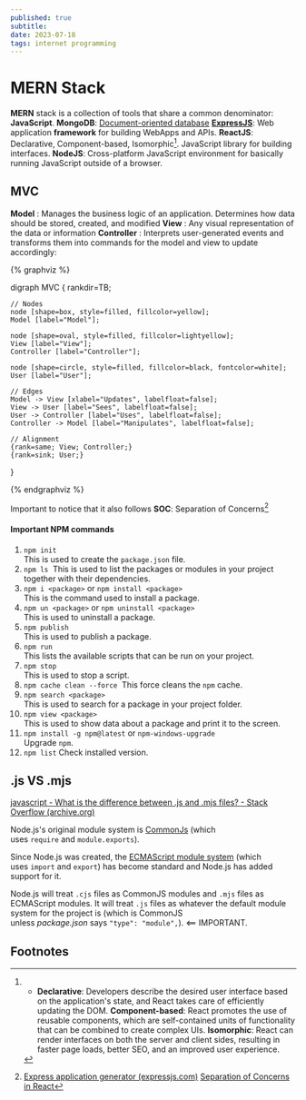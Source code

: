 ```yaml
---
published: true
subtitle:
date: 2023-07-18
tags: internet programming
---
```


# MERN Stack

**MERN** stack is a collection of tools that share a common denominator: **JavaScript**.
**MongoDB**: [Document-oriented database](https://en.wikipedia.org/wiki/Document-oriented_database)
**[ExpressJS](https://en.wikipedia.org/wiki/Express.js)**: Web application **framework** for building WebApps and APIs.
**ReactJS**: Declarative, Component-based, Isomorphic[^1]. JavaScript library for building interfaces.
**NodeJS**: Cross-platform JavaScript environment for basically running JavaScript outside of a browser.

## MVC

**Model** : Manages the business logic of an application. Determines how data should be stored, created, and modified
**View** : Any visual representation of the data or information
**Controller** : Interprets user-generated events and transforms them into commands for the model and view to update accordingly:

{% graphviz %}

digraph MVC {
    rankdir=TB;
    
    // Nodes
    node [shape=box, style=filled, fillcolor=yellow];
    Model [label="Model"];
    
    node [shape=oval, style=filled, fillcolor=lightyellow];
    View [label="View"];
    Controller [label="Controller"];
    
    node [shape=circle, style=filled, fillcolor=black, fontcolor=white];
    User [label="User"];
    
    // Edges
    Model -> View [xlabel="Updates", labelfloat=false];
    View -> User [label="Sees", labelfloat=false];
    User -> Controller [label="Uses", labelfloat=false];
    Controller -> Model [label="Manipulates", labelfloat=false];
    
    // Alignment
    {rank=same; View; Controller;}
    {rank=sink; User;}
}

{% endgraphviz %}

Important to notice that it also follows **SOC**: Separation of Concerns[^2]



#### Important NPM commands

1. `npm init`  
    This is used to create the `package.json` file.
2. `npm ls` 
	This is used to list the packages or modules in your project together with their dependencies.
3. `npm i <package>` or `npm install <package>`  
    This is the command used to install a package.
4. `npm un <package>` or `npm uninstall <package>`  
    This is used to uninstall a package.
5. `npm publish`  
    This is used to publish a package.
6. `npm run`  
    This lists the available scripts that can be run on your project.
7. `npm stop`  
    This is used to stop a script.
8. `npm cache clean --force` 
	This force cleans the `npm` cache.
9. `npm search <package>`  
    This is used to search for a package in your project folder.
10. `npm view <package>`  
    This is used to show data about a package and print it to the screen.
11. `npm install -g npm@latest` or `npm-windows-upgrade`  
    Upgrade `npm`.
12. ```npm list```
    Check installed version.

## .js VS .mjs


[javascript - What is the difference between .js and .mjs files? - Stack Overflow (archive.org)](https://web.archive.org/web/20230126081858/https://stackoverflow.com/questions/57492546/what-is-the-difference-between-js-and-mjs-files)

Node.js's original module system is [CommonJs](https://web.archive.org/web/20230126081858/https://nodejs.org/docs/latest/api/modules.html) (which uses `require` and `module.exports`).

Since Node.js was created, the [ECMAScript module system](https://web.archive.org/web/20230126081858/https://nodejs.org/docs/latest/api/esm.html) (which uses `import` and `export`) has become standard and Node.js has added support for it.

Node.js will treat `.cjs` files as CommonJS modules and `.mjs` files as ECMAScript modules. It will treat `.js` files as whatever the default module system for the project is (which is CommonJS unless _package.json_ says `"type": "module",`). <== IMPORTANT.

## Footnotes

[^1]: - **Declarative**: Developers describe the desired user interface based on the application's state, and React takes care of efficiently updating the DOM.
	**Component-based**: React promotes the use of reusable components, which are self-contained units of functionality that can be combined to create complex UIs.
	**Isomorphic**: React can render interfaces on both the server and client sides, resulting in faster page loads, better SEO, and an improved user experience.
[^2]: [Express application generator (expressjs.com)](https://expressjs.com/en/starter/generator.html)
	[Separation of Concerns in React](https://alialhaddad.medium.com/separation-of-concerns-in-react-d4f74aaf3800)